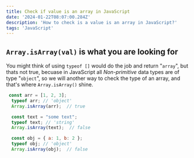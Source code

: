 ```yaml
---
title: Check if value is an array in JavaScript
date: '2024-01-22T08:07:00.284Z'
description: 'How to check is a value is an array in JavaScript?'
tags: 'JavaScript'
---
```


## `Array.isArray(val)` is what you are looking for

You might think of using `typeof []` would do the job and return "`array`", but thats not true, becuase in JavaScript all _Non-primitive_ data types are of type "`object`", so we will another way to check the type of an array, and that's where `Array.isArray()` shine.

```JavaScript
 const arr = [1, 2, 3];
  typeof arr; // 'object'
  Array.isArray(arr);  // true

  const text = "some text";
  typeof text; // 'string'
  Array.isArray(text);  // false

  const obj = { a: 1, b: 2 };
  typeof obj; // 'object'
  Array.isArray(obj);  // false

```
